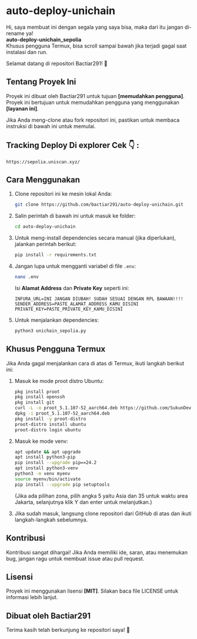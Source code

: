 # auto-deploy-unichain

Hi, saya membuat ini dengan segala yang saya bisa, maka dari itu jangan di-rename ya!  
**auto-deploy-unichain_sepolia**  
Khusus pengguna Termux, bisa scroll sampai bawah jika terjadi gagal saat instalasi dan run.

Selamat datang di repositori Bactiar291! 🎉

## Tentang Proyek Ini
Proyek ini dibuat oleh Bactiar291 untuk tujuan **[memudahkan pengguna]**.  
Proyek ini bertujuan untuk memudahkan pengguna yang menggunakan **[layanan ini]**.

Jika Anda meng-clone atau fork repositori ini, pastikan untuk membaca instruksi di bawah ini untuk memulai.

## Tracking Deploy Di explorer Cek 👇 :

    https://sepolia.uniscan.xyz/

## Cara Menggunakan
1. Clone repositori ini ke mesin lokal Anda:
    ```bash
    git clone https://github.com/bactiar291/auto-deploy-unichain.git
    ```

2. Salin perintah di bawah ini untuk masuk ke folder:
    ```bash
    cd auto-deploy-unichain
    ```

3. Untuk meng-install dependencies secara manual (jika diperlukan), jalankan perintah berikut:
    ```bash
    pip install -r requirements.txt
    ```

4. Jangan lupa untuk mengganti variabel di file `.env`:
    ```bash
    nano .env
    ```
    Isi **Alamat Address** dan **Private Key** seperti ini:

    ```
    INFURA_URL=INI JANGAN DIUBAH! SUDAH SESUAI DENGAN RPL BAWAAN!!!!
    SENDER_ADDRESS=PASTE_ALAMAT_ADDRESS_KAMU_DISINI
    PRIVATE_KEY=PASTE_PRIVATE_KEY_KAMU_DISINI
    ```

6. Untuk menjalankan dependencies:
    ```bash
    python3 unichain_sepolia.py
    ```

## Khusus Pengguna Termux
Jika Anda gagal menjalankan cara di atas di Termux, ikuti langkah berikut ini:

1. Masuk ke mode proot distro Ubuntu:
    ```bash
    pkg install proot
    pkg install openssh
    pkg install git
    curl -L -o proot_5.1.107-52_aarch64.deb https://github.com/SukunDev/termux-proot/raw/main/proot_5.1.107-52_aarch64.deb
    dpkg -i proot_5.1.107-52_aarch64.deb
    pkg install -y proot-distro
    proot-distro install ubuntu
    proot-distro login ubuntu
    ```

2. Masuk ke mode venv:
    ```bash
    apt update && apt upgrade
    apt install python3-pip
    pip install --upgrade pip==24.2
    apt install python3-venv
    python3 -m venv myenv
    source myenv/bin/activate
    pip install --upgrade pip setuptools
    ```

    (Jika ada pilihan zona, pilih angka 5 yaitu Asia dan 35 untuk waktu area Jakarta, selanjutnya klik Y dan enter untuk melanjutkan.)

3. Jika sudah masuk, langsung clone repositori dari GitHub di atas dan ikuti langkah-langkah sebelumnya.

## Kontribusi
Kontribusi sangat dihargai! Jika Anda memiliki ide, saran, atau menemukan bug, jangan ragu untuk membuat issue atau pull request.

## Lisensi
Proyek ini menggunakan lisensi **[MIT]**. Silakan baca file LICENSE untuk informasi lebih lanjut.

## Dibuat oleh Bactiar291
Terima kasih telah berkunjung ke repositori saya! 🚀
